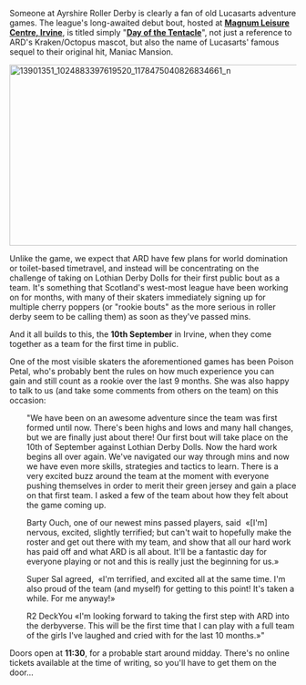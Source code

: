 <html><body><p>Someone at Ayrshire Roller Derby is clearly a fan of old Lucasarts adventure games. The league's long-awaited debut bout, hosted at <strong><a href="https://www.google.co.uk/maps/place/Magnum+Leisure+Centre/@55.60667,-4.685244,15z/data=!4m5!3m4!1s0x0:0xaa425516c021b7f4!8m2!3d55.60667!4d-4.685244">Magnum Leisure Centre, Irvine</a></strong>, is titled simply "<strong><a href="https://www.facebook.com/events/300853163602927/">Day of the Tentacle</a></strong>", not just a reference to ARD's Kraken/Octopus mascot, but also the name of Lucasarts' famous sequel to their original hit, Maniac Mansion.

<a href="https://www.facebook.com/events/300853163602927/"><img class="alignnone size-full wp-image-8739" src="/2016/08/13901351_1024883397619520_1178475040826834661_n.jpg" alt="13901351_1024883397619520_1178475040826834661_n" width="768" height="318"></a>

Unlike the game, we expect that ARD have few plans for world domination or toilet-based timetravel, and instead will be concentrating on the challenge of taking on Lothian Derby Dolls for their first public bout as a team. It's something that Scotland's west-most league have been working on for months, with many of their skaters immediately signing up for multiple cherry poppers (or "rookie bouts" as the more serious in roller derby seem to be calling them) as soon as they've passed mins.

And it all builds to this, the <strong>10th September</strong> in Irvine, when they come together as a team for the first time in public.

One of the most visible skaters the aforementioned games has been Poison Petal, who's probably bent the rules on how much experience you can gain and still count as a rookie over the last 9 months. She was also happy to talk to us (and take some comments from others on the team) on this occasion:
</p><p style="padding-left:30px;">"We have been on an awesome adventure since the team was first formed until now. There's been highs and lows and many hall changes, but we are finally just about there! Our first bout will take place on the 10th of September against Lothian Derby Dolls. Now the hard work begins all over again. We've navigated our way through mins and now we have even more skills, strategies and tactics to learn. There is a very excited buzz around the team at the moment with everyone pushing themselves in order to merit their green jersey and gain a place on that first team. I asked a few of the team about how they felt about the game coming up.</p>
<p style="padding-left:30px;">Barty Ouch, one of our newest mins passed players, said  «[I'm] nervous, excited, slightly terrified; but can't wait to hopefully make the roster and get out there with my team, and show that all our hard work has paid off and what ARD is all about. It'll be a fantastic day for everyone playing or not and this is really just the beginning for us.»</p>
<p style="padding-left:30px;">Super Sal agreed,  «I'm terrified, and excited all at the same time. I'm also proud of the team (and myself) for getting to this point! It's taken a while. For me anyway!»</p>
<p style="padding-left:30px;">R2 DeckYou «I'm looking forward to taking the first step with ARD into the derbyverse. This will be the first time that I can play with a full team of the girls I've laughed and cried with for the last 10 months.»"</p>
Doors open at <strong>11:30</strong>, for a probable start around midday. There's no online tickets available at the time of writing, so you'll have to get them on the door...</body></html>

